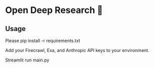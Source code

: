 # Open Deep Research 🔬

## Usage

Please pip install -r requirements.txt

Add your Firecrawl, Exa, and Anthropic API keys to your environment.

Streamlit run main.py
